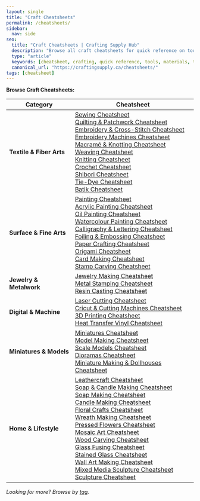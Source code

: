 ```yaml
---
layout: single
title: "Craft Cheatsheets"
permalink: /cheatsheets/
sidebar:
  nav: side
seo:
  title: "Craft Cheatsheets | Crafting Supply Hub"
  description: "Browse all craft cheatsheets for quick reference on tools, materials, and techniques."
  type: "article"
  keywords: [cheatsheet, crafting, quick reference, tools, materials, techniques]
  canonical_url: "https://craftingsupply.ca/cheatsheets/"
tags: [cheatsheet]
---
```

**Browse Craft Cheatsheets:**

| Category                | Cheatsheet                                                                 |
|------------------------ |---------------------------------------------------------------------------|
| **Textile & Fiber Arts**| [Sewing Cheatsheet](/cheatsheets/sewing-cheatsheet/) <br> [Quilting & Patchwork Cheatsheet](/cheatsheets/quilting-and-patchwork-cheatsheet/) <br> [Embroidery & Cross-Stitch Cheatsheet](/cheatsheets/embroidery-and-cross-stitch-cheatsheet/) <br> [Embroidery Machines Cheatsheet](/cheatsheets/embroidery-machines-cheatsheet/) <br> [Macramé & Knotting Cheatsheet](/cheatsheets/macrame-and-knotting-cheatsheet/) <br> [Weaving Cheatsheet](/cheatsheets/weaving/) <br> [Knitting Cheatsheet](/cheatsheets/knitting/) <br> [Crochet Cheatsheet](/cheatsheets/crochet/) <br> [Shibori Cheatsheet](/cheatsheets/shibori/) <br> [Tie-Dye Cheatsheet](/cheatsheets/tie-dye/) <br> [Batik Cheatsheet](/cheatsheets/batik/) |
| **Surface & Fine Arts** | [Painting Cheatsheet](/cheatsheets/painting-cheatsheet/) <br> [Acrylic Painting Cheatsheet](/cheatsheets/acrylic-painting/) <br> [Oil Painting Cheatsheet](/cheatsheets/oil-painting/) <br> [Watercolour Painting Cheatsheet](/cheatsheets/watercolour-painting/) <br> [Calligraphy & Lettering Cheatsheet](/cheatsheets/calligraphy-cheatsheet/) <br> [Foiling & Embossing Cheatsheet](/cheatsheets/foiling-and-embossing-cheatsheet/) <br> [Paper Crafting Cheatsheet](/cheatsheets/paper-cutting-cheatsheet/) <br> [Origami Cheatsheet](/cheatsheets/origami/) <br> [Card Making Cheatsheet](/cheatsheets/card-making.md) <br> [Stamp Carving Cheatsheet](/cheatsheets/stamp-carving-cheatsheet.md) |
| **Jewelry & Metalwork** | [Jewelry Making Cheatsheet](/cheatsheets/jewerly-makeing-cheatsheet.md) <br> [Metal Stamping Cheatsheet](/cheatsheets/metal-stamping-cheatsheet.md) <br> [Resin Casting Cheatsheet](/cheatsheets/resin-casting-cheatsheet.md) |
| **Digital & Machine**   | [Laser Cutting Cheatsheet](/cheatsheets/laser-cutting-cheatsheet.md) <br> [Cricut & Cutting Machines Cheatsheet](/cheatsheets/cricut-cheatsheet.md) <br> [3D Printing Cheatsheet](/cheatsheets/3d-printing-cheatsheet.md) <br> [Heat Transfer Vinyl Cheatsheet](/cheatsheets/heat-transfer-cheatsheet.md) |
| **Miniatures & Models** | [Miniatures Cheatsheet](/cheatsheets/miniatures.md) <br> [Model Making Cheatsheet](/cheatsheets/model-making.md) <br> [Scale Models Cheatsheet](/cheatsheets/scale-models.md) <br> [Dioramas Cheatsheet](/cheatsheets/dioramas.md) <br> [Miniature Making & Dollhouses Cheatsheet](/cheatsheets/miniature-making-and-dollhouses-cheatsheet.md) |
| **Home & Lifestyle**    | [Leathercraft Cheatsheet](/cheatsheets/leathercraft-cheatsheet.md) <br> [Soap & Candle Making Cheatsheet](/cheatsheets/soap-and-candle-making-cheatsheet.md) <br> [Soap Making Cheatsheet](/cheatsheets/soap-making.md) <br> [Candle Making Cheatsheet](/cheatsheets/candle-making.md) <br> [Floral Crafts Cheatsheet](/cheatsheets/floral-crafts.md) <br> [Wreath Making Cheatsheet](/cheatsheets/wreath-making.md) <br> [Pressed Flowers Cheatsheet](/cheatsheets/pressed-flowers.md) <br> [Mosaic Art Cheatsheet](/cheatsheets/mosaic-art.md) <br> [Wood Carving Cheatsheet](/cheatsheets/wood-carving.md) <br> [Glass Fusing Cheatsheet](/cheatsheets/glass-fusing.md) <br> [Stained Glass Cheatsheet](/cheatsheets/stained-glass.md) <br> [Wall Art Making Cheatsheet](/cheatsheets/wall-art-making.md) <br> [Mixed Media Sculpture Cheatsheet](/cheatsheets/mixed-media-sculpture.md) <br> [Sculpture Cheatsheet](/cheatsheets/sculpture.md) |

*Looking for more? Browse by [tag](/tags/cheatsheet/).*
